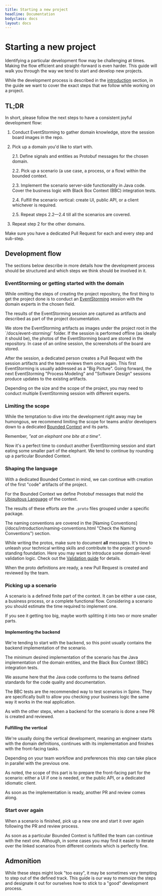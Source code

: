 ```yaml
---
title: Starting a new project
headline: Documentation
bodyclass: docs
layout: docs
---
```


# Starting a new project

<p class="lead">Identifying a particular development flow may be challenging at times. 
Making the flow efficient and straight-forward is even harder. This guide will walk you through 
the way we tend to start and develop new projects.</p>

While the development process is described in the [introduction](/docs/introduction 
"Check the Introduction") section, in the guide we want to cover the exact steps that we follow 
while working on a project.

## TL;DR 

In short, please follow the next steps to have a consistent joyful development flow:

1. Conduct EventStorming to gather domain knowledge, store the session board images in the repo.

2. Pick up a domain you'd like to start with.

    2.1. Define signals and entities as Protobuf messages for the chosen domain.

    2.2. Pick up a scenario (a use case, a process, or a flow) within the bounded context.
    
    2.3. Implement the scenario server-side functionality in Java code. Cover the business logic
        with Black Box Context (BBC) integration tests.
        
    2.4. Fulfill the scenario vertical: create UI, public API, or a client whichever is required.
    
    2.5. Repeat steps 2.2—2.4 till all the scenarios are covered.

3. Repeat step 2 for the other domains.

Make sure you have a dedicated Pull Request for each and every step and sub-step.

## Development flow

The sections below describe in more details how the development process should be structured
and which steps we think should be involved in it.

### EventStorming or getting started with the domain

While omitting the steps of creating the project repository, the first thing to get the project
done is to conduct an [EventStorming](https://eventstorming.com "Learn more about EventStorming") 
session with the domain experts in the chosen field.

The results of the EventStorming session are captured as artifacts and described as part of the 
project documentation.

<p class="note">We store the EventStorming artifacts as images under the project root in the 
`/docs/event-storming/` folder. If the session is performed offline (as ideally it should be), 
the photos of the EventStorming board are stored in the repository. In case of an online 
session, the screenshots of the board are stored.</p>

<!-- TODO:2020-07-17:yuri-sergiichuk: Add photos/screenshots of conducted EventStorming sessions.
maybe blend them together as a collage. -->

After the session, a dedicated person creates a Pull Request with the session artifacts and the 
team reviews them once again. This first EventStorming is usually addressed as a "Big Picture". 
Going forward, the next EventStorming "Process Modeling" and "Software Design" sessions 
produce updates to the existing artifacts.

Depending on the size and the scope of the project, you may need to conduct multiple EventStorming 
session with different experts.

### Limiting the scope

While the temptation to dive into the development right away may be humongous, we recommend limiting
the scope for teams and/or developers down to a dedicated 
[Bounded Context](/docs/introduction/concepts.html#bounded-context) and its parts.

<p class="note">Remember, <i>"eat an elephant one bite at a time"</i>.</p>

Now it's a perfect time to conduct another EventStorming session and start eating some smaller part
of the elephant. We tend to continue by rounding up a particular Bounded Context.

### Shaping the language

With a dedicated Bounded Context in mind, we can continue with creation of the first "code" artifacts of the 
project. 

For the Bounded Context we define Protobuf messages that mold the 
[Ubiquitous Language](https://martinfowler.com/bliki/UbiquitousLanguage.html 
"Learn more about the Ubiquitous Language") of the context. 

The results of these efforts are the `.proto` files grouped under a specific package.

<!-- TODO:2020-07-17:ysergiichuk: add an example of such a package structure -->

<p class="note">The naming conventions are covered in the 
[Naming Conventions](/docs/introduction/naming-conventions.html "Check the Naming Conventions") 
section.</p>

<!-- TODO:2020-07-17:yuri-sergiichuk: Add examples of the .proto files and folders structure. -->  

While writing the protos, make sure to document **all** messages. It's time to unleash 
your technical writing skills and contribute to the project ground-standing foundation. 
Here you may want to introduce some domain-level validation logic. Check out the 
[Validation guide](/docs/guides/validation.html "Learn more about Validation") for details. 

When the proto definitions are ready, a new Pull Request is created and reviewed by the team.

### Picking up a scenario

A scenario is a defined finite part of the context. It can be either a use case, a business process, 
or a complete functional flow. Considering a scenario you should estimate the time required to 
implement one.

If you see it getting too big, maybe worth splitting it into two or more smaller parts.

#### Implementing the backend

We're tending to start with the backend, so this point usually contains the backend implementation
of the scenario.

The minimum desired implementation of the scenario has the Java implementation of the domain
entities, and the Black Box Context (BBC) integration tests. 

We assume here that the Java code conforms to the teams defined standards for the code quality 
and documentation. 

The BBC tests are the recommended way to test scenarios in Spine. They are specifically 
built to allow you checking your business logic the same way it works in the real application.

<!-- //TODO:2020-07-20:yuri-sergiichuk: add links to the BBC examples/guides -->

As with the other steps, when a backend for the scenario is done a new PR is created and reviewed.

#### Fulfilling the vertical

We're usually doing the vertical development, meaning an engineer starts with 
the domain definitions, continues with its implementation and finishes with the front-facing tasks.

Depending on your team workflow and preferences this step can take place in parallel 
with the previous one.

As noted, the scope of this part is to prepare the front-facing part for the scenario: 
either a UI if one is needed, or the public API, or a dedicated idiomatic client.

As soon as the implementation is ready, another PR and review comes along.

### Start over again

When a scenario is finished, pick up a new one and start it over again following the PR and review
process.

As soon as a particular Bounded Context is fulfilled the team can continue with the next one.
Although, in some cases you may find it easier to iterate over the linked scenarios from 
different contexts which is perfectly fine.

## Admonition

While these steps might look "too easy", it may be sometimes very tempting to step out of the 
defined track. This guide is our way to memoize the steps and designate it out for ourselves how
to stick to a "good" development process.

